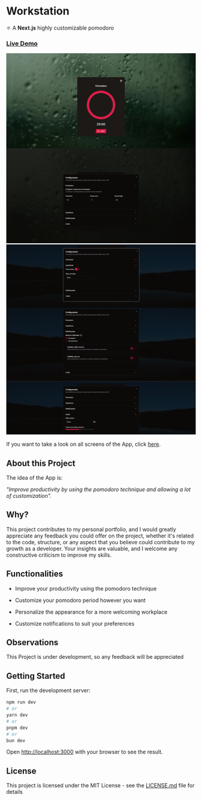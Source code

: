 # Workstation

⚛️ A **Next.js** highly customizable pomodoro

### [Live Demo](https://workstation-gray.vercel.app/)

![Preview-Screen](public/screenshots/main.png)
![Preview-Screen](public/screenshots/settings.png)

If you want to take a look on all screens of the App, click [here](https://drive.google.com/drive/folders/1-P-7KHrSf1AxC7WvsgOw9Y2SVyxCA94J?usp=sharing).

## About this Project

The idea of the App is:

_"Improve productivity by using the pomodoro technique and allowing a lot of customization"._

## Why?

This project contributes to my personal portfolio, and I would greatly appreciate any feedback you could offer on the project, whether it's related to the code, structure, or any aspect that you believe could contribute to my growth as a developer. Your insights are valuable, and I welcome any constructive criticism to improve my skills.

## Functionalities

- Improve your productivity using the pomodoro technique

- Customize your pomodoro period however you want

- Personalize the appearance for a more welcoming workplace

- Customize notifications to suit your preferences

## Observations

This Project is under development, so any feedback will be appreciated

## Getting Started

First, run the development server:

```bash
npm run dev
# or
yarn dev
# or
pnpm dev
# or
bun dev
```

Open [http://localhost:3000](http://localhost:3000) with your browser to see the result.

## License

This project is licensed under the MIT License - see the [LICENSE.md](https://github.com/steniowagner/mindCast/blob/master/LICENSE) file for details
